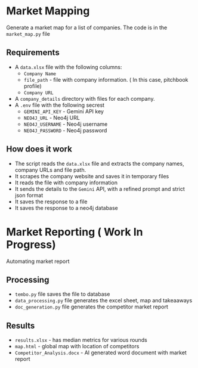 # Market Mapping

Generate a market map for a list of companies. The code is in the `market_map.py` file

## Requirements

- A `data.xlsx` file with the following columns:
  - `Company Name`
  - `file_path` - file with company information. ( In this case, pitchbook profile)
  - `Company URL`
- A `company_details` directory with files for each company.
- A `.env` file with the following secrest
  - `GEMINI_API_KEY` - Gemini API key
  - `NEO4J_URL` - Neo4j URL
  - `NEO4J_USERNAME` - Neo4j username
  - `NEO4J_PASSWORD` - Neo4j password

## How does it work

- The script reads the `data.xlsx` file and extracts the company names, company URLs and file path.
- It scrapes the company website and saves it in temporary files
- It reads the file with company information
- It sends the details to the `Gemini` API, with a refined prompt and strict json format
- It saves the response to a file
- It saves the response to a neo4j database

# Market Reporting ( Work In Progress)

Automating market report

## Processing

- `tembo.py` file saves the file to database
- `data_processing.py` file generates the excel sheet, map and takeaaways
- `doc_generation.py` file generates the competitor market report

## Results

- `results.xlsx` - has median metrics for various rounds
- `map.html` - global map with location of competitors
- `Competitor_Analysis.docx` - AI generated word document with market report
